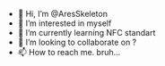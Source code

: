 - 👋 Hi, I’m @AresSkeleton
- 👀 I’m interested in myself
- 🌱 I’m currently learning NFC standart
- 💞️ I’m looking to collaborate on ?
- 📫 How to reach me. bruh...

<!---
AresSkeleton/AresSkeleton is a ✨ special ✨ repository because its `README.md` (this file) appears on your GitHub profile.
You can click the Preview link to take a look at your changes.
--->
